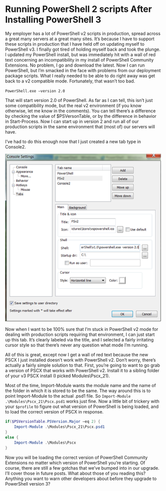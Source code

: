 # Running PowerShell 2 scripts After Installing PowerShell 3

My employer has a lot of PowerShell v2 scripts in production, spread across a great many servers at a great many sites. It’s because I have to support these scripts in production that I have held off on updating myself to PowerShell v3. I finally got tired of holding myself back and took the plunge. I updated my PowerShell install, but was immediately hit with a wall of red text concerning an incompatibility in my install of PowerShell Community Extensions. No problem, I go and download the latest. Now I can run PowerShell, but I’m smacked in the face with problems from our deployment package scripts. What I really needed to be able to do right away was get back to a v2 compatible mode. Fortunately, that wasn’t too bad.

`PowerShell.exe –version 2.0`

That will start version 2.0 of PowerShell. As far as I can tell, this isn’t just some compatibility mode, but the real v2 environment (if you know otherwise, let me know in the comments). You can tell there’s a difference by checking the value of $PSVersonTable, or by the difference in behavior in Start-Process. Now I can start up in version 2 and run all of our production scripts in the same environment that (most of) our servers will have.

I’ve had to do this enough now that I just created a new tab type in Console2.

![Console2-PowerShell-v2-Tab.png](images/2013-03-17-console2-powershell-v2-tab.png)

Now when I want to be 100% sure that I’m stuck in PowerShell v2 mode for dealing with production scripts requiring that environment, I can just start up this tab.  It’s clearly labeled via the title, and I selected a fairly irritating cursor style so that there’s never any question what mode I’m running.

All of this is great, except now I get a wall of red text because the new PSCX I just installed doesn’t work with PowerShell v2. Don’t worry, there’s actually a fairly simple solution to that. First, you’re going to want to go grab a version of PSCX that works with PowerShell v2. Install it to a sibling folder of your v3 PSCX install (I picked Modules\Pscx_21).

Most of the time, Import-Module wants the module name and the name of the folder in which it is stored to be the same. The way around this is to point Import-Module to the actual .psd1 file. So `Import-Module .\Modules\Pscx_21\Pscx.psd1` works just fine. Now a little bit of trickery with your `$profile` to figure out what version of PowerShell is being loaded, and to load the correct version of PSCX in response.

```powershell
if($PSVersionTable.PSVersion.Major –eq 2) {
    Import-Module .\Modules\Pscx_21\Pscx.psd1
}
else {
    Import-Module .\Modules\Pscx
}
```

Now you will be loading the correct version of PowerShell Community Extensions no matter which version of PowerShell you’re starting. Of course, there are still a few gotchas that we’ve bumped into in our upgrade. I’ll cover those in future posts. What about those of you reading this? Anything you want to warn other developers about before they upgrade to PowerShell version 3?